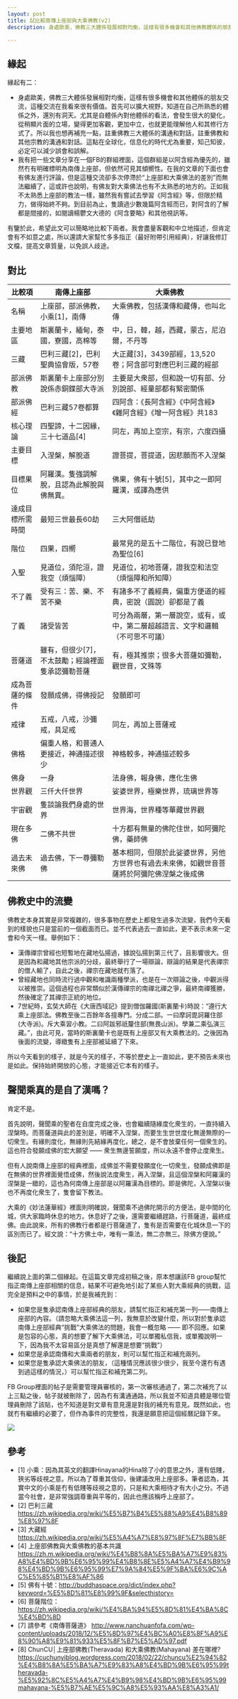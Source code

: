 ```yaml
---
layout: post
title: 試比較南傳上座部與大乘佛教(v2)
description: 身處歐美，佛教三大體係發展相對均衡，這樣有很多機會和其他佛教體係的朋友交流，這種交流在我看來很有價值。擴大視野，令我們變得更加客觀，更加中立，也就更能理解他人和其修行方式了。這點在全球化，信息化的時代尤為重要，知己知彼，必定可以減少誤會和誤解。

---
```


## 緣起

緣起有二：
* 身處歐美，佛教三大體係發展相對均衡，這樣有很多機會和其他體係的朋友交流，這種交流在我看來很有價值。首先可以擴大視野，知道在自己所熟悉的體係之外，還別有洞天。尤其是自體係內對他體係的看法，會發生很大的變化，從稍顯片面的立場，變得更加客觀，更加中立，也就更能理解他人和其修行方式了。所以我也想再補充一點，註重佛教三大體係的溝通和對話，註重佛教和其他宗教的溝通和對話。這點在全球化，信息化的時代尤為重要，知己知彼，必定可以減少誤會和誤解。
* 我有把一些文章分享在一個FB的群組裡面，這個群組是以阿含經為優先的，雖然冇有明確標明為南傳上座部，但依然可見其傾嚮性。在我的文章的下面也會有佛友進行評論，但是這種交流卻多次停滯於“上座部和大乘佛法的差別”而無法繼續了，這或許也說明，有佛友對大乘佛法也有不太熟悉的地方的。正如我不太熟悉上座部的教法一樣，雖然我有嘗試去學習《阿含經》等，但限於精力，做得始終不夠。到目前為止，隻讀過少數幾篇阿含經而已，對阿含的了解都是間接的，如閱讀楊鬱文大德的《阿含要略》和其他視訊等。

有鑒於此，希望此文可以簡略地比較下兩者。我會盡量客觀和中立地描述，但肯定會有不如意之處，所以還請大家幫忙多多指正（最好附帶引用經典），好讓我修訂文檔，提高文章質量，以免誤人歧途。

## 對比

| 比較項 | 南傳上座部 | 大乘佛教 |
| ----- | -------- | ------- |
| 名稱 | 上座部，部派佛教，小乘[1]，南傳 | 大乘佛教，包括漢傳和藏傳，也叫北傳 |
| 主要地區 | 斯裏蘭卡，緬甸，泰國，寮國，高棉等 | 中，日，韓，越，西藏，蒙古，尼泊爾，不丹等 |
| 三藏 | 巴利三藏[2]，巴利聖典協會版，57卷 | 大正藏[3]，3439部經，13,520卷；阿含部可對應巴利三藏的經部 |
| 部派佛教 | 斯裏蘭卡上座部分別說係赤銅鍱部大寺派 | 主要是大衆部，但和說一切有部、分別說部、經量部都有緊密關係 |
| 部派佛經 | 巴利三藏57卷都算 | 四阿含：《長阿含經》《中阿含經》《雜阿含經》《增一阿含經》共183 |
| 核心理論 | 四聖諦，十二因緣，三十七道品[4] | 同左，再加上空宗，有宗，六度四攝 | 
| 主要目標 | 入涅槃，解脫道 | 證菩提，菩提道，因悲願而不入涅槃 | 
| 目標果位 | 阿羅漢。隻強調解脫，且認為此解脫與佛無異。 | 佛果，佛有十號[5]，其中之一即阿羅漢，或譯為應供 |
| 達成目標所需時間 | 最短三世最長60劫 | 三大阿僧祇劫 |
| 階位 | 四果，四嚮 | 最常見的是五十二階位，有說已登地為聖位[6] |
| 入聖 | 見道位，須陀洹，證我空（煩惱障） | 見道位，初地菩薩，證我空和法空（煩惱障和所知障） |
| 不了義 | 受有三：苦、樂、不苦不樂 | 有諸多不了義經典，偏重方便道的經典，密說（圓說）卻都是了義 |
| 了義 | 諸受皆苦 | 可分為兩層，第一層說空，或有，或中，第二層超越語言、文字和邏輯（不可思不可議）  |
| 菩薩道 | 雖有，但很少[7]，不太鼓勵；經論裡面隻承認彌勒菩薩 | 有，極其推崇；很多大菩薩如彌勒，觀世音，文殊等 | 
| 成為菩薩的條件 | 發願成佛，得佛授記 | 發願即可 | 
| 戒律 | 五戒，八戒，沙彌戒，具足戒 | 同左，再加上菩薩戒 | 
| 佛格 | 偏重人格，和普通人更接近，神通描述很少 | 神格較多，神通描述較多 | 
| 佛身 | 一身 | 法身佛，報身佛，應化生佛 | 
| 世界觀 | 三仟大仟世界 | 娑婆世界，極樂世界，琉璃世界等 | 
| 宇宙觀 | 隻談論我們身處的世界 | 世界海，世界種等華藏世界觀 | 
| 現在多佛 | 二佛不共世 | 十方都有無量的佛陀住世，如阿彌陀佛，藥師佛 |
| 過去未來佛 | 過去佛，下一尊彌勒佛 | 基本相同，但限於此娑婆世界，另他方世界也有過去未來佛，如觀世音菩薩將於阿彌陀佛涅槃之後成佛 | 

## 佛教史中的流變

佛教史本身其實是非常複雜的，很多事物在歷史上都發生過多次流變，我們今天看到的樣貌也只是當前的一個截面而已。並不代表過去一直如此，更不表示未來一定會和今天一樣。舉例如下：

* 漢傳禪宗曾經也短暫地在藏地弘揚過，據說弘揚到第三代了，且影響很大。但是因為和藏地其他宗派的分歧，最終舉行了一場辯論，辯論的結果是代表禪宗的僧人輸了，自此之後，禪宗在藏地就冇落了。
* 曾經藏地也同時流行過中觀和唯識兩種學派，也是在一次辯論之後，中觀派得以被推崇。這個過程也非常類似於漢傳禪宗的南禪北禪之爭，最終南禪獲勝，然後確定了其禪宗正統的地位。
* 7世紀時，玄奘大師在《大唐西域記》提到僧伽羅國(斯裏蘭卡)時說：“遵行大乘上座部法。佛教至後二百餘年各擅專門。分成二部。一曰摩訶毘訶羅住部(大寺派)。斥大乘習小教。二曰阿跋邪祇釐住部(無畏山派)。學兼二乘弘演三藏。”，由此可見，當時的斯裏蘭卡也是既有上座部又有大乘教法的。之後因為後面的流變，導緻隻有上座部被延續了下來。

所以今天看到的樣子，就是今天的樣子，不等於歷史上一直如此，更不預告未來也是如此。保持始終開放的心態，才能接近它本有的樣子。

## 聲聞乘真的是自了漢嗎？

肯定不是。

首先說明，聲聞乘的聖者在自度完成之後，也會繼續隨緣度化衆生的，一直持續入涅槃時。而菩薩道與此的差別是，明確不入涅槃，而要生生世世度化無邊無際的一切衆生。有緣則度化，無緣則先結緣再度化，總之，是不會放棄任何一個衆生的。這也符合發願成佛的宏大願望 —— 衆生無邊誓願度，所以永遠不會停止度衆生。

但有人說南傳上座部的經典裡面，成佛並不需要發願度化一切衆生，發願成佛即是在無佛的世界裡面覺悟成佛，然後說法度衆生，再入涅槃，且這個涅槃和阿羅漢的涅槃是一緻的，這也為何南傳上座部是以阿羅漢為目標的。即是佛陀，入涅槃以後也不再度化衆生了，隻會留下教法。

大乘的《妙法蓮華經》裡面則明確說，聲聞乘不過佛陀開示的方便法，是中間的化城，供大家臨時休息的地方。休息好了之後，還需要繼續趕路，行菩薩道，最終成佛。由此說來，所有的佛教行者都是行菩薩道了，隻有是否需要在化城休息一下的區別而已了。經文說：“十方佛土中，唯有一乘法，無二亦無三。除佛方便說。”

## 後記
繼續說上面的第二個緣起。在這篇文章完成初稿之後，原本想讓該FB group幫忙指正南傳上座部相關的信息，結果不可避免地引起了某些人對大乘經典的挑戰，這完全是預料之中的事情，於是我補充到：
* 如果您是隻承認南傳上座部經典的朋友，請幫忙指正和補充第一列——南傳上座部的內容。（請忽略大乘佛法這一列，我無意於改變什麼，所以對於隻承認南傳上座部經典“挑戰”大乘佛法的問題，我會一概忽略 —— 即不回應。如果是包容的心態，真的想要了解下大乘佛法，可以單獨私信我，或單獨說明一下，因為我不太容易區分是真想了解還是想要“挑戰”）
* 如果您是承認南傳和大乘兩者的朋友，則可以幫忙指正和補充兩列。
* 如果您是隻承認大乘佛法的朋友，（這種情況應該很少很少，我至今還冇有遇到過這樣的情況，）可以幫忙指正和補充第二列。

FB Group裡面的帖子是需要管理員審核的，第一次審核通過了，第二次補充了以上三點之後，帖子就被刪除了，因為冇有溝通通路，所以我並不知道具體是哪位管理員刪除了該貼，也不知道是對文章有意見還是對我的補充有意見。既然如此，也就冇有繼續的必要了，但作為事件的完整性，我還是願意把這個經曆記錄下來。

![](../images/2022-05-28-20-56-24.png)

## 參考
* [1] 小乘：因為其英文的翻譯Hinayana的Hina除了小的意思之外，還有低賤，狹劣等歧視之意。所以為了尊重其信仰，後建議改用上座部多。筆者認為，其實中文的小乘是冇有低賤等歧視之意的，只是和大乘相待才有大小之分。不過當今社會，是非常強調尊重與平等的，因此也應該稱呼上座部了。
* [2] 巴利三藏 https://zh.wikipedia.org/wiki/%E5%B7%B4%E5%88%A9%E4%B8%89%E8%97%8F
* [3] 大藏經 https://zh.wikipedia.org/wiki/%E5%A4%A7%E8%97%8F%E7%BB%8F
* [4] 上座部佛教與大乘佛教的基本共識 https://zh.m.wikipedia.org/wiki/%E4%B8%8A%E5%BA%A7%E9%83%A8%E4%BD%9B%E6%95%99%E4%B8%8E%E5%A4%A7%E4%B9%98%E4%BD%9B%E6%95%99%E7%9A%84%E5%9F%BA%E6%9C%AC%E5%85%B1%E8%AF%86
* [5] 佛有十號：http://buddhaspace.org/dict/index.php?keyword=%E5%8D%81%E8%99%9F&selecthistory=
* [6] 菩薩階位：https://zh.wikipedia.org/wiki/%E4%BA%94%E5%8D%81%E4%BA%8C%E4%BD%8D
* [7] 請參考《南傳菩薩道》 http://www.nanchuanfofa.com/wp-content/uploads/2018/12/%E5%8D%97%E4%BC%A0%E8%8F%A9%E8%90%A8%E9%81%933%E5%8F%B7%E5%AD%97.pdf 
* [8] ChunCU│上座部佛教(Theravada) 和大乘佛教(Mahayana) 差在哪裡?
https://cuchunyiblog.wordpress.com/2018/02/22/chuncu%E2%94%82%E4%B8%8A%E5%BA%A7%E9%83%A8%E4%BD%9B%E6%95%99theravada-%E5%92%8C%E5%A4%A7%E4%B9%98%E4%BD%9B%E6%95%99mahayana-%E5%B7%AE%E5%9C%A8%E5%93%AA%E8%A3%A1/ 

